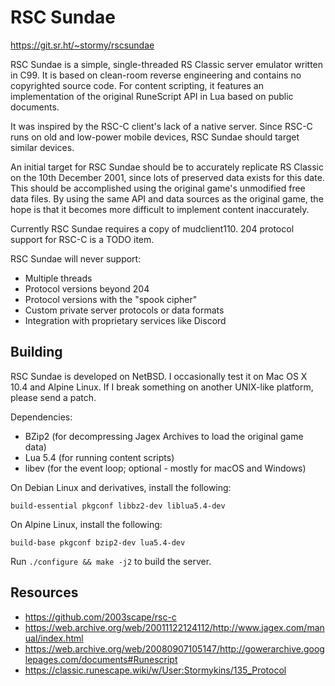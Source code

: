 RSC Sundae
==========

https://git.sr.ht/~stormy/rscsundae

RSC Sundae is a simple, single-threaded RS Classic server emulator
written in C99.  It is based on clean-room reverse engineering and
contains no copyrighted source code.  For content scripting, it
features an implementation of the original RuneScript API in Lua
based on public documents.

It was inspired by the RSC-C client's lack of a native server.
Since RSC-C runs on old and low-power mobile devices, RSC Sundae
should target similar devices.

An initial target for RSC Sundae should be to accurately replicate
RS Classic on the 10th December 2001, since lots of preserved data
exists for this date. This should be accomplished using the
original game's unmodified free data files. By using the same API and
data sources as the original game, the hope is that it becomes
more difficult to implement content inaccurately.

Currently RSC Sundae requires a copy of mudclient110. 204 protocol
support for RSC-C is a TODO item.

RSC Sundae will never support:

* Multiple threads
* Protocol versions beyond 204
* Protocol versions with the "spook cipher"
* Custom private server protocols or data formats
* Integration with proprietary services like Discord

Building
--------

RSC Sundae is developed on NetBSD. I occasionally test it on
Mac OS X 10.4 and Alpine Linux. If I break something on another
UNIX-like platform, please send a patch.

Dependencies:

* BZip2 (for decompressing Jagex Archives to load the original game data)
* Lua 5.4 (for running content scripts)
* libev (for the event loop; optional - mostly for macOS and Windows)

On Debian Linux and derivatives, install the following:

```
build-essential pkgconf libbz2-dev liblua5.4-dev
```

On Alpine Linux, install the following:

```
build-base pkgconf bzip2-dev lua5.4-dev
```

Run `./configure && make -j2` to build the server.

Resources
---------

* https://github.com/2003scape/rsc-c
* https://web.archive.org/web/20011122124112/http://www.jagex.com/manual/index.html
* https://web.archive.org/web/20080907105147/http://gowerarchive.googlepages.com/documents#Runescript
* https://classic.runescape.wiki/w/User:Stormykins/135_Protocol
